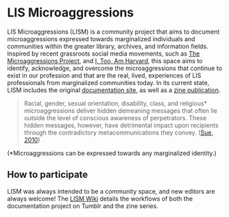 # LIS Microaggressions
LIS Microaggressions (LISM) is a community project that aims to document microaggressions expressed towards marginalized individuals and communities within the greater library, archives, and information fields. Inspired by recent grassroots social media movements, such as [The Microaggressions Project](http://www.microaggressions.com/), and [I, Too, Am Harvard](http://itooamharvard.tumblr.com/), this space aims to identify, acknowledge, and overcome the microaggressions that continue to exist in our profession and that are the real, lived, experiences of LIS professionals from marginalized communities today. In its current state, LISM includes the original [documentation site](http://lismicroaggressions.tumblr.com/), as well as a [zine publication](http://lismicroaggressions.tumblr.com/zines).
>Racial, gender, sexual orientation, disability, class, and religious* microaggressions deliver hidden demeaning messages that often lie outside the level of conscious awareness of perpetrators. These hidden messages, however, have detrimental impact upon recipients through the contradictory metacommunications they convey. ([Sue, 2010](http://www.worldcat.org/oclc/798855672))

(*Microaggressions can be expressed towards any marginalized identity.)
## How to participate
LISM was always intended to be a community space, and new editors are always welcome! The [LISM Wiki](https://github.com/cynthinee/LISM/wiki) details the workflows of both the documentation project on Tumblr and the zine series.

